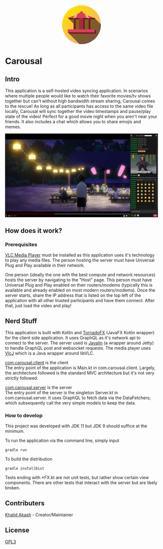 <p align="center">
    <img align="center" src="./resources/CarousalIcon128.png" alt="Logo">
</p>

# Carousal

## Intro
This application is a self-hosted video syncing application. In scenarios where multiple people would like to watch their favorite movies/tv shows together but can't without high bandwidth stream sharing, Carousal comes to the rescue! As long as all participants has access to the same video file locally, Carousal will sync together the video timestamps and pause/play state of the video! Perfect for a good movie night when you aren't near your friends. It also includes a chat which allows you to share emojis and memes.

![Sample Picture](./resources/SamplePic.png)

## How does it work?
### Prerequisites
[VLC Media Player](https://www.videolan.org/vlc/index.html) must be installed as this application uses it's technology to play any media files. The person hosting the server must have Universal Plug and Play available in their network.

One person (ideally the one with the best compute and network resources) hosts the server by navigating to the "Host" page. This person must have Universal Plug and Play enabled on their routers/modems (typically this is available and already enabled on most modern routers/modems). Once the server starts, share the IP address that is listed on the top left of the application with all other trusted participants and have them connect. After that, just load the video and play!

## Nerd Stuff
This application is built with Kotlin and [TornadoFX](https://tornadofx.io/) (JavaFX Kotlin wrapper) for the client side application. It uses GraphQL as it's network api to connect to the server. The server used is [Javalin](https://javalin.io/) (a wrapper around Jetty) to handle GraphQL post and websocket requests. The media player uses [VlcJ](https://github.com/caprica/vlcj) which is a Java wrapper around libVLC.

[com.carousal.client](./src/main/kotlin/com.carousal.client) is the client\
The entry point of the application is Main.kt in com.carousal.client.
Largely, the architecture followed is the standard MVC architecture but it's not very strictly followed.

[com.carousal.server](./src/main/kotlin/com.carousal.server) is the server\
The entry point of the server is the singleton Server.kt in com.carousal.server. It uses GraphQL to fetch data via the DataFetchers; which subsequently call the very simple models to keep the data.

### How to develop
This project was developed with JDK 11 but JDK 9 should suffice at the minimum.

To run the application via the command line, simply input
```
gradle run
```

To build the distribution
```
gradle installDist
```

Tests ending with *FX.kt are not unit tests, but rather show certain view components. There are other tests that interact with the server but are likely broken.

## Contributers
[Khalid Akash](https://github.com/akashworld) - Creator/Maintainer

## License
[GPL3](./LICENSE)